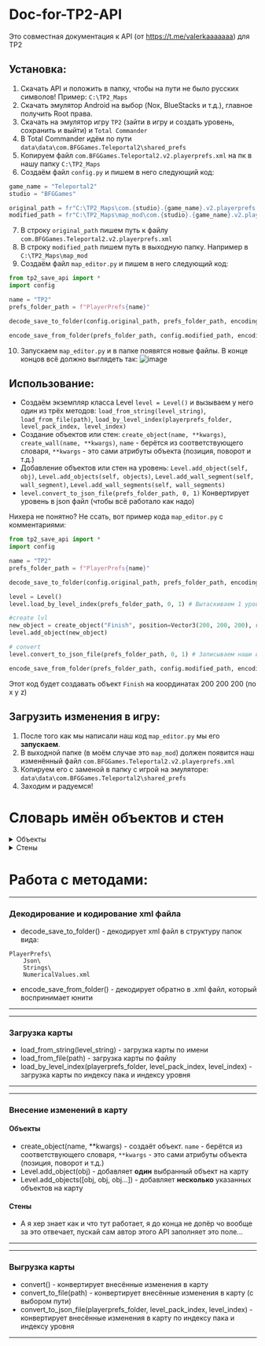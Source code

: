 # Doc-for-TP2-API
Это совместная документация к API (от https://t.me/vaIerkaaaaaaa) для TP2

## Установка:
1. Скачать API и положить в папку, чтобы на пути не было русских символов! Пример: `C:\TP2_Maps`
2. Скачать эмулятор Android на выбор (Nox, BlueStacks и т.д.), главное получить Root права.
3. Скачать на эмулятор игру `TP2` (зайти в игру и создать уровень, сохранить и выйти) и `Total Commander`
4. В Total Commander идём по пути `data\data\com.BFGGames.Teleportal2\shared_prefs`
5. Копируем файл `com.BFGGames.Teleportal2.v2.playerprefs.xml` на пк в нашу папку `C:\TP2_Maps`
6. Создаём файл `config.py` и пишем в него следующий код:
```python
game_name = "Teleportal2"
studio = "BFGGames"

original_path = fr"C:\TP2_Maps\com.{studio}.{game_name}.v2.playerprefs.xml"
modified_path = fr"C:\TP2_Maps\map_mod\com.{studio}.{game_name}.v2.playerprefs.xml"
```
7. В строку `original_path` пишем путь к файлу `com.BFGGames.Teleportal2.v2.playerprefs.xml`
8. В строку `modified_path` пишем путь в выходную папку. Например в `C:\TP2_Maps\map_mod`
9. Создаём файл `map_editor.py` и пишем в него следующий код:
```python
from tp2_save_api import *
import config

name = "TP2"
prefs_folder_path = f"PlayerPrefs{name}"

decode_save_to_folder(config.original_path, prefs_folder_path, encoding="utf-8")

encode_save_from_folder(prefs_folder_path, config.modified_path, encoding="utf-8")
```
10. Запускаем `map_editor.py` и в папке появятся новые файлы. В конце концов всё должно выглядеть так:
![image](https://github.com/Lolip-p/Doc-for-TP2-API/assets/95537683/84c61fc5-f30a-41e9-9b15-0729cfa58f3d)

## Использование:
- Создаём экземпляр класса Level `level = Level()` и вызываем у него один из трёх методов: `load_from_string(level_string)`, `load_from_file(path)`, `load_by_level_index(playerprefs_folder, level_pack_index, level_index)`
- Создание объектов или стен: `create_object(name, **kwargs)`, `create_wall(name, **kwargs)`, `name` - берётся из соответствующего словаря, `**kwargs` - это сами атрибуты объекта (позиция, поворот и т.д.)
- Добавление объектов или стен на уровень: `Level.add_object(self, obj)`, `Level.add_objects(self, objects)`, `Level.add_wall_segment(self, wall_segment)`, `Level.add_wall_segments(self, wall_segments)`
- `level.convert_to_json_file(prefs_folder_path, 0, 1)` Конвертирует уровень в json файл (чтобы всё работало как надо)

Нихера не понятно? Не ссать, вот пример кода `map_editor.py` с комментариями:
```python
from tp2_save_api import *
import config

name = "TP2"
prefs_folder_path = f"PlayerPrefs{name}"

decode_save_to_folder(config.original_path, prefs_folder_path, encoding="utf-8") # Декодирует файл

level = Level()
level.load_by_level_index(prefs_folder_path, 0, 1) # Вытаскиваем 1 уровень из пака карт 0

#create lvl
new_object = create_object("Finish", position=Vector3(200, 200, 200), rotation=ObjectRotation.down())
level.add_object(new_object)

# convert
level.convert_to_json_file(prefs_folder_path, 0, 1) # Записываем наши изменения в 1 уровень из пака карт 0

encode_save_from_folder(prefs_folder_path, config.modified_path, encoding="utf-8") # Кодирует файл обратно, чтобы Unity схавал его.
```
Этот код будет создавать объект `Finish` на координатах 200 200 200 (по x y z)

## Загрузить изменения в игру:
1. После того как мы написали наш код `map_editor.py` мы его **запускаем**.
2. В выходной папке (в моём случае это `map_mod`) должен появится наш изменённый файл `com.BFGGames.Teleportal2.v2.playerprefs.xml`
3. Копируем его с заменой в папку с игрой на эмуляторе: `data\data\com.BFGGames.Teleportal2\shared_prefs`
4. Заходим и радуемся!

# Словарь имён объектов и стен
<details>

<summary>Объекты</summary>

- Finish
- Start
- LampLight
- Lamp
- Button1
- Button2
- Button3
- Button4
- ButtonLever1
- CubeDropper
- Door2
- Stand
- Catapult
- 1x1x1
- 2x2x2
- 1x1x4
- Trigger
- NOT
- AND
- OR
- XOR
- OrangeGelDropper

</details>

<details>
<summary>Стены</summary>

- PortalWall1
- PortalWall2
- PortalWall3
- PortalWall4
- PortalWall5
- Wall1
- Wall2
- Wall3
- Wall4
- Wall5
- Wall6
- Wall7
- Wall8
- Wall9
- PipeHole
- Water
- MovePanelWhite
- MovePanel
- SecretPanel
- Emptiness

</details>

# Работа с методами:

---
### Декодирование и кодирование xml файла
- decode_save_to_folder() - декодирует xml файл в структуру папок вида:
```
PlayerPrefs\
    Json\
    Strings\
    NumericalValues.xml
```
- encode_save_from_folder() - декодирует обратно в .xml файл, который воспринимает юнити
---

---
### Загрузка карты
- load_from_string(level_string) - загрузка карты по имени
- load_from_file(path) - загрузка карты по файлу
- load_by_level_index(playerprefs_folder, level_pack_index, level_index) - загрузка карты по индексу пака и индексу уровня
---

---
### Внесение изменений в карту
#### Объекты
- create_object(name, **kwargs) - создаёт объект. `name` - берётся из соответствующего словаря, `**kwargs` - это сами атрибуты объекта (позиция, поворот и т.д.)
- Level.add_object(obj) - добавляет **один** выбранный объект на карту
- Level.add_objects([obj, obj, obj...]) - добавляет **несколько** указанных объектов  на карту
#### Стены
- А я хер знает как и что тут работает, я до конца не допёр чо вообще за это отвечает, пускай сам автор этого API заполняет это поле...
---

---
### Выгрузка карты
- convert() - конвертирует внесённые изменения в карту
- convert_to_file(path) - конвертирует внесённые изменения в карту (с выбором пути)
- convert_to_json_file(playerprefs_folder, level_pack_index, level_index) - конвертирует внесённые изменения в карту по индексу пака и индексу уровня
---
